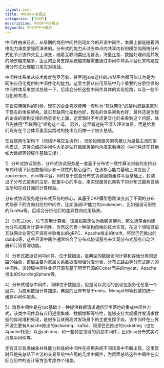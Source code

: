 ```yaml
---
layout: post
title: 中间件平台概述
categories: [中间件]
description: 中间件平台概述
keywords: 中间件平台概述
---
```

<p>中间件由来已久，从早期的商用中间件到现如今的开源中间件，本质上都是随着网络能力演变增强而演进的。分布式的能力从过去单点内共享内存的模型向网络分布式化节点协作交互上演变，随着互联网类应用普及，海量连接、数据处理和高并发的场景越来越多，企业的业务支撑系统越来越需要通过中间件体系平台化来构建应用分布式处理能力来应对挑战。</p>

<p>中间件体系单从技术角度包罗万象，甚至连java这样的JVM平台都可以认为是为网络应用化提供的中间件化的能力。这里主要从应用系统中几个重要的分层位置的中间件体系来尝试总结一下，后续会分析这些中间件具体的实现思路，以及一些平台化的考虑。</p>

<p>在谈应用架构的时候，现在的企业喜欢使用一套称为“互联网化”的架构思路来区别于现有的体系架构。其实互联网化架构也好，现有的体系架构也好，最终还是体现的企业的架构支撑的场景变化上面，这里暂时不考虑更泛化的来看到这个问题，姑且先使用“互联网化”架构这个词。
另外，这里概述先不深入理论体系，而是给我们现有在平台体系里面实践过的技术应用做一个初步总结。</p>

<p>在互联网化架构下（网络环境交互协作），现阶段微服务架构被认为是最主流的架构模式，这类总结的中间件大多是站在微服务架构角度来看待的（中间件还在其他如大数据等领域作基础支撑）：</p>

<p>1）分布式协调服务，分布式协调服务是一套基于分布式一致性算法封装的支持分布式环境下状态数据同步和一致性的核心组件。在该核心能力基础上演变出了zookeeper、etcd等平台，同时基于这些分布式协调服务组件平台基础上，封装出了分布式服务的注册、配置中心的平台，来实现服务化架构下的分布式服务自动注册和在线订阅的计算模型。</p>

<p>分布式协调服务是分布式系统的核心，其基于CAP模型思路演变出了不同的分布式场景下的方向对应的中间件，比如强调CP能力的zookeeper，比如强调可用性的Eureka等。后续会分析他们的差异性和应用场景。</p>

<p>2）分布式rpc，位于应用计算层，该层如果定位为微服务架构，那么通常会构建为分布式服务计算中间件，当然这代表一种架构风格的技术实现，在这个领域目前互联网企业常见开源有谷歌推出的gRPC、Apache推出的thrift、阿里巴巴推出的dubbo等，这些开源中间件通常结合了分布式协调服务来实现分布式服务自动注册和订阅管理功能。</p>

<p>3）分布式数据访问中间件，位于数据层，是典型的数据访问计算和存储分离的思路的抽象，该层主要为底层关系数据库增强分库分表、分布式路由等分布式能力的中间件。该领域中间件业界开源有基于阿里开源的Cobar而来的mycat、Apache推出的ShardingSphere等。</p>

<p>4）分布式缓存中间件，同样位于数据层，但是可以灵活的出现在服务化任意一个层次，为应用数据计算加速。典型的业界有基于redis、MongoDB等封装的统一缓存中间件服务。</p>

<p>5）消息中间件是在rpc基础上一种提供数据请求通信异步落地的集成中间件方式，该类中间件具有应用通信集成、数据堆积等特性，能够支持大规模并发请求数据的异地堆积处理，是很多互联网高并发场景下的主要支撑手段。该中间件在业界开源主要有Apache推出的activemq、kafka、阿里巴巴推出的rocketmq（也在Apache托管）以及rabitmq、和一些特定领域的消息中间件，比如nsq分布式实时消息中间件等。</p>

<p>还有其它各类抽象共性能力封装的中间件在应用系统不同场景中不断出现，这里暂时只是先总结下主流的交易系统中应用的几类中间件，为后面总结这些中间件在实际应用中的设计等方面考虑作个铺垫。</p>
